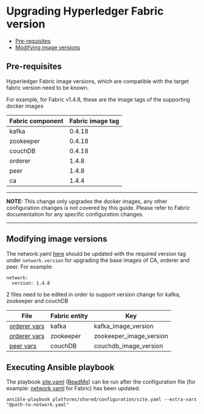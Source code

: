 <a name = "upgrading-fabric"></a>
# Upgrading Hyperledger Fabric version

- [Pre-requisites](#pre_req)
- [Modifying image versions](#modify_image_version)

<a name = "pre_req"></a>
## Pre-requisites
Hyperledger Fabric image versions, which are compatible with the target fabric version need to be known. 

For example, for Fabric v1.4.8, these are the image tags of the supporting docker images 

| Fabric component | Fabric image tag |
|------------------|------------------|
| kafka            | 0.4.18           |
| zookeeper        | 0.4.18           |
| couchDB          | 0.4.18           |
| orderer          | 1.4.8            |
| peer             | 1.4.8            |
| ca               | 1.4.4            |

---
**NOTE:** This change only upgrades the docker images, any other configuration changes is not covered by this guide. Please refer to Fabric documentation for any specific configuration changes.

---

<a name = "modify_image_version"></a>
## Modifying image versions
The network.yaml [here](https://github.com/hyperledger-labs/blockchain-automation-framework/tree/master/platforms/hyperledger-fabric/configuration/samples/network-fabricv2.yaml) should be updated with the required version tag under `network.version` for upgrading the base images of CA, orderer and peer.
For example:


	network:
	  version: 1.4.8

2 files need to be edited in order to support version change for kafka, zookeeper and couchDB 

| File                                                                                                                                                                            | Fabric entity | Key                     |
|---------------------------------------------------------------------------------------------------------------------------------------------------------------------------------|---------------|-------------------------|
| [orderer vars](https://github.com/hyperledger-labs/blockchain-automation-framework/tree/master/platforms/hyperledger-fabric/configuration/roles/create/orderers/vars/main.yaml) | kafka         | kafka_image_version     |
| [orderer vars](https://github.com/hyperledger-labs/blockchain-automation-framework/tree/master/platforms/hyperledger-fabric/configuration/roles/create/orderers/vars/main.yaml) | zookeeper     | zookeeper_image_version |
| [peer vars](https://github.com/hyperledger-labs/blockchain-automation-framework/tree/master/platforms/hyperledger-fabric/configuration/roles/create/peers/vars/main.yaml)       | couchDB       | couchdb_image_version   |

## Executing Ansible playbook
The playbook [site.yaml](https://github.com/hyperledger-labs/blockchain-automation-framework/tree/master/platforms/shared/configuration/site.yaml) ([ReadMe](https://github.com/hyperledger-labs/blockchain-automation-framework/tree/master/platforms/shared/configuration/)) can be run after the configuration file (for example: [network.yaml](https://github.com/hyperledger-labs/blockchain-automation-framework/tree/master/platforms/hyperledger-fabric/configuration/samples/network-fabricv2.yaml) for Fabric) has been updated.
```
ansible-playbook platforms/shared/configuration/site.yaml --extra-vars "@path-to-network.yaml"
```
